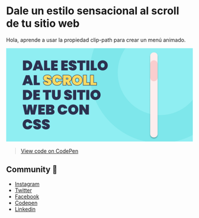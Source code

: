 # Dale un estilo sensacional al scroll de tu sitio web
Hola, aprende a usar la propiedad clip-path para crear un menú animado.

![Dando un estilo creativo al scroll - Codegenial](https://github.com/codegenial/Scroll-Creativo/blob/master/img/portada.jpg?raw=true)

> [View code on CodePen](https://codepen.io)

## Community :beers:
- [Instagram](https://instagram.com/codegenial)
- [Twitter](https://twitter.com/codegenial)
- [Facebook](https://facebook.com/codegenial)
- [Codepen](https://codepen.io/codegenial)
- [Linkedin](https://www.linkedin.com/company/42469318/admin/)
